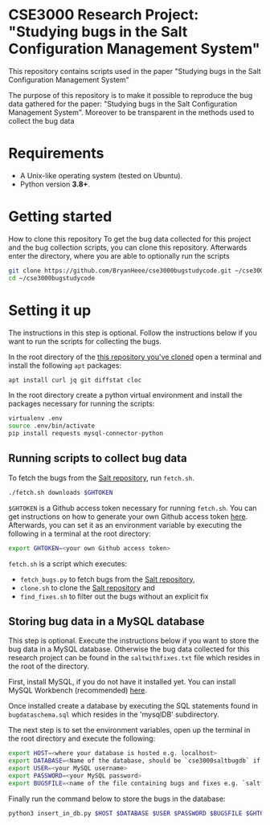 # CSE3000 Research Project: "Studying bugs in the Salt Configuration Management System"

This repository contains scripts used in the paper "Studying bugs in the Salt Configuration Management System"


The purpose of this repository is to make it possible to reproduce the bug data gathered for the paper: "Studying bugs in the Salt Configuration Management System". Moreover to be transparent in the methods used to collect the bug data 

<!-- #Table of Contents -->

<!-- #TODO (Overview of directories and files) :explain the folders in the repository -->

# Requirements
* A Unix-like operating system (tested on Ubuntu).
* Python version **3.8+**.

# Getting started 
How to clone this repository
To get the bug data collected for this project and the bug collection scripts, you can clone this repository. Afterwards enter the directory, where you are able to optionally run the scripts
```bash
git clone https://github.com/BryanHeee/cse3000bugstudycode.git ~/cse3000bugstudycode
cd ~/cse3000bugstudycode
```

# Setting it up 
The instructions in this step is optional. Follow the instructions below if you want to run the scripts for collecting the bugs. 

In the root directory of the [this repository you've cloned](#Getting-started) open a terminal and install the following `apt` packages:
```bash
apt install curl jq git diffstat cloc
```

In the root directory create a python virtual environment and install the packages necessary for running the scripts:
```bash
virtualenv .env
source .env/bin/activate
pip install requests mysql-connector-python
```

## Running scripts to collect bug data

To fetch the bugs from the [Salt repository](https://github.com/saltstack/salt), run `fetch.sh`.  
```bash
./fetch.sh downloads $GHTOKEN
```
`$GHTOKEN` is a Github access token necessary for running `fetch.sh`. You can get instructions on how to generate your own Github access token [here](https://docs.github.com/en/authentication/keeping-your-account-and-data-secure/creating-a-personal-access-token). Afterwards, you can set it as an environment variable by executing the following in a terminal at the root directory:  
```bash
export GHTOKEN=<your own Github access token>
```

`fetch.sh` is a script which executes:
- `fetch_bugs.py` to fetch bugs from the [Salt repository](https://github.com/saltstack/salt), 
- `clone.sh` to clone the [Salt repository](https://github.com/saltstack/salt) and 
- `find_fixes.sh` to filter out the bugs without an explicit fix

## Storing bug data in a MySQL database
This step is optional. Execute the instructions below if you want to store the bug data in a MySQL database. Otherwise the bug data collected for this research project can be found in the `saltwithfixes.txt` file which resides in the root of the directory. 

First, install MySQL, if you do not have it installed yet. You can install MySQL Workbench (recommended) [here](https://dev.mysql.com/downloads/workbench/).

Once installed create a database by executing the SQL statements found in `bugdataschema.sql` which resides in the 'mysqlDB' subdirectory.

The next step is to set the environment variables, open up the terminal in the root directory and execute the following:

```bash
export HOST=<where your database is hosted e.g. localhost>
export DATABASE=<Name of the database, should be `cse3000saltbugdb` if `bugdataschema.sql` was executed>
export USER=<your MySQL username>
export PASSWORD=<your MySQL password>
export BUGSFILE=<name of the file containing bugs and fixes e.g. `saltfixes.txt` which is the output of `fetch.sh`>
```

Finally run the command below to store the bugs in the database:
```bash
python3 insert_in_db.py $HOST $DATABASE $USER $PASSWORD $BUGSFILE $GHTOKEN
```

